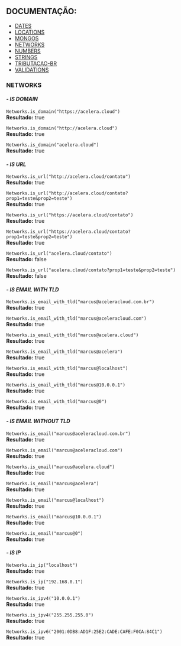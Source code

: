 ## DOCUMENTAÇÃO:

-   [DATES](https://github.com/maviniciuus/js-helpers/blob/master/doc/DATES.md)
-   [LOCATIONS](https://github.com/maviniciuus/js-helpers/blob/master/doc/LOCATIONS.md)
-   [MONGOS](https://github.com/maviniciuus/js-helpers/blob/master/doc/MONGOS.md)
-   [NETWORKS](https://github.com/maviniciuus/js-helpers/blob/master/doc/NETWORKS.md)
-   [NUMBERS](https://github.com/maviniciuus/js-helpers/blob/master/doc/NUMBERS.md)
-   [STRINGS](https://github.com/maviniciuus/js-helpers/blob/master/doc/STRINGS.md)
-   [TRIBUTACAO-BR](https://github.com/maviniciuus/js-helpers/blob/master/doc/TRIBUTACAO-BR.md)
-   [VALIDATIONS](https://github.com/maviniciuus/js-helpers/blob/master/doc/VALIDATIONS.md)

### NETWORKS

#### *- IS DOMAIN*

`Networks.is_domain("https://acelera.cloud")`  
**Resultado:** true  

`Networks.is_domain("http://acelera.cloud")`  
**Resultado:** true  

`Networks.is_domain("acelera.cloud")`  
**Resultado:** true  


#### *- IS URL*

`Networks.is_url("http://acelera.cloud/contato")`  
**Resultado:** true  

`Networks.is_url("http://acelera.cloud/contato?prop1=teste&prop2=teste")`  
**Resultado:** true 

`Networks.is_url("https://acelera.cloud/contato")`  
**Resultado:** true  

`Networks.is_url("https://acelera.cloud/contato?prop1=teste&prop2=teste")`  
**Resultado:** true  

`Networks.is_url("acelera.cloud/contato")`  
**Resultado:** false  

`Networks.is_url("acelera.cloud/contato?prop1=teste&prop2=teste")`  
**Resultado:** false  


#### *- IS EMAIL WITH TLD*

`Networks.is_email_with_tld("marcus@aceleracloud.com.br")`  
**Resultado:** true  

`Networks.is_email_with_tld("marcus@aceleracloud.com")`  
**Resultado:** true  

`Networks.is_email_with_tld("marcus@acelera.cloud")`  
**Resultado:** true  

`Networks.is_email_with_tld("marcus@acelera")`  
**Resultado:** true  

`Networks.is_email_with_tld("marcus@localhost")`  
**Resultado:** true  

`Networks.is_email_with_tld("marcus@10.0.0.1")`  
**Resultado:** true  

`Networks.is_email_with_tld("marcus@0")`  
**Resultado:** true  

#### *- IS EMAIL WITHOUT TLD*

`Networks.is_email("marcus@aceleracloud.com.br")`  
**Resultado:** true  

`Networks.is_email("marcus@aceleracloud.com")`  
**Resultado:** true  

`Networks.is_email("marcus@acelera.cloud")`  
**Resultado:** true  

`Networks.is_email("marcus@acelera")`  
**Resultado:** true  

`Networks.is_email("marcus@localhost")`  
**Resultado:** true  

`Networks.is_email("marcus@10.0.0.1")`  
**Resultado:** true  

`Networks.is_email("marcus@0")`  
**Resultado:** true  


#### *- IS IP*

`Networks.is_ip("localhost")`  
**Resultado:** true  

`Networks.is_ip("192.168.0.1")`  
**Resultado:** true  

`Networks.is_ipv4("10.0.0.1")`  
**Resultado:** true  

`Networks.is_ipv4("255.255.255.0")`  
**Resultado:** true  

`Networks.is_ipv6("2001:0DB8:AD1F:25E2:CADE:CAFE:F0CA:84C1")`  
**Resultado:** true  
